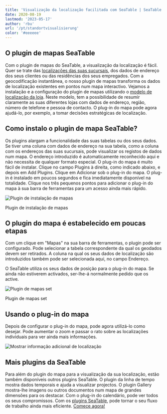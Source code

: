 ```yaml
---
title: 'Visualização da localização facilitada com SeaTable | SeaTable'
date: 2020-08-19
lastmod: '2023-05-17'
author: 'rbu'
url: '/pt/standortvisualisierung'
color: '#eeeeee'
---
```


## O plugin de mapas SeaTable

Com o plugin de mapas do SeaTable, a visualização da localização é fácil. Quer se trate das [localizações das suas sucursais](https://seatable.io/pt/vorlage/d6nlvef8ram9wwbkjhziwa/), dos dados de endereço dos seus clientes ou das residências dos seus empregados. Com a geocodificação instantânea, o nosso plugin de mapas transforma os dados de localização existentes em pontos num mapa interactivo. Vejamos a instalação e a configuração do plugin de mapas utilizando o [modelo de localização da loja](https://seatable.io/pt/vorlage/d6nlvef8ram9wwbkjhziwa/). Neste modelo, tem a possibilidade de resumir claramente as suas diferentes lojas com dados de endereço, região, número de telefone e pessoa de contacto. O plug-in do mapa pode agora ajudá-lo, por exemplo, a tomar decisões estratégicas de localização.

## Como instalo o plugin de mapa SeaTable?

Os plugins alargam a funcionalidade das suas tabelas ou dos seus dados. Se tiver uma coluna com dados de endereço na sua tabela, como a coluna com os endereços das suas sucursais, pode visualizar os registos de dados num mapa. O endereço introduzido é automaticamente reconhecido aqui e não necessita de qualquer formato especial. O plug-in do mapa é muito fácil de instalar. Clique no campo Plugins à direita, como indicado abaixo, e depois em Add Plugins. Clique em Adicionar sob o plug-in do mapa. O plug-in é instalado em poucos segundos e fica imediatamente disponível na totalidade. Clique nos três pequenos pontos para adicionar o plug-in do mapa à sua barra de ferramentas para um acesso ainda mais rápido.

![Plugin de instalação de mapas](https://seatable.io/wp-content/uploads/2020/08/Karten-Plugin-Installieren.gif)

Plugin de instalação de mapas

## O plugin do mapa é estabelecido em poucas etapas

Com um clique em "Mapas" na sua barra de ferramentas, o plugin pode ser configurado. Pode selecionar a tabela correspondente da qual os geodados devem ser retirados. A coluna na qual os seus dados de localização são introduzidos também pode ser selecionada aqui, no campo Endereço.

O SeaTable utiliza os seus dados de posição para o plug-in do mapa. Se ainda não estiverem activados, ser-lhe-á normalmente pedido que os active.

![Plugin de mapas set](https://seatable.io/wp-content/uploads/2020/08/Karten-Plugin-Einstellen.gif)

Plugin de mapas set

## Usando o plug-in do mapa

Depois de configurar o plug-in do mapa, pode agora utilizá-lo como desejar. Pode aumentar o zoom e passar o rato sobre as localizações individuais para ver ainda mais informações.

![Mostrar informação adicional de localização](https://seatable.de/wp-content/uploads/2020/08/Bildschirmfoto-2020-08-03-um-11.43.44.png)

## Mais plugins da SeaTable

Para além do plugin do mapa para a visualização da sua localização, estão também disponíveis outros plugins SeaTable. O plugin da linha de tempo mostra dados temporais e ajuda a visualizar projectos. O plugin Gallery mostra-lhe imagens ou outros documentos num mapa de grandes dimensões para os destacar. Com o plug-in do calendário, pode ver todos os seus compromissos. Com os [plugins SeaTable](https://seatable.io/pt/seatable-plugins/), pode tornar o seu fluxo de trabalho ainda mais eficiente. [Comece agora!](https://seatable.io/pt/registrierung/)
